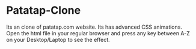 # Patatap-Clone
Its an clone of patatap.com website. Its has advanced CSS animations. Open the html file in your regular browser and press any key between A-Z on your Desktop/Laptop to see the effect.
